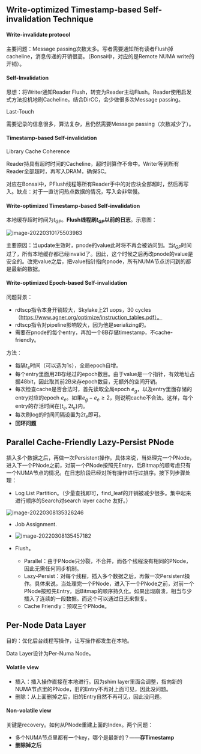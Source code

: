 ## Write-optimized Timestamp-based Self-invalidation Technique

#### Write-invalidate protocol

主要问题：Message passing次数太多。写者需要通知所有读者Flush掉cacheline，消息传递的开销很高。（Bonsai中，对应的是Remote NUMA write的开销）。

#### Self-Invalidation 

思想：将Writer通知Reader Flush，转变为Reader主动Flush。Reader使用启发式方法投机地刷Cacheline。结合DirCC，会少做很多次Message passing。

Last-Touch

需要记录的信息很多，算法复杂，且仍然需要Message passing（次数减少了）。

#### Timestamp-based Self-invalidation

Library Cache Coherence

Reader持具有超时时间的Cacheline，超时则算作不命中。Writer等到所有Reader全部超时，再写入DRAM，确保SC。

对应在Bonsai中，PFlush线程等所有Reader手中的对应块全部超时，然后再写入。缺点：对于一直访问热点数据的情况，写入会非常慢。

#### Write-optimized Timestamp-based Self-invalidation

本地缓存超时时间为$t_{GP}$。**Flush线程刷$t_{GP}$以前的日志**。示意图：

![image-20220310175503983](/home/hhusjr/.config/Typora/typora-user-images/image-20220310175503983.png)

主要原因：当update生效时，pnode的value此时将不再会被访问到。当$t_{GP}$时间过了，所有本地缓存都已经invalid了。因此，这个时候之后再改pnode的value是安全的。改完value之后，把value指针指向pnode，所有NUMA节点访问到的都是最新的数据。

#### Write-optimized Epoch-based Self-invalidation

问题背景：

+ rdtscp指令本身开销较大，Skylake上21 uops，30 cycles（https://www.agner.org/optimize/instruction_tables.pdf）。
+ rdtscp指令对pipeline影响较大，因为他是serializing的。
+ 需要在pnode的每个entry，再加一个8B存储timestamp，不cache-friendly。

方法：

+ 每隔$t_e$时间（可以选为1s），全局epoch自增。
+ 每个entry里面用2B存经过的epoch数目。由于value是一个指针，有效地址占据48bit，因此取其前2B来存epoch数目，无额外的空间开销。
+ 每次检查cache是否合法时，首先读取全局epoch $e_g$，以及entry里面存储的entry对应的epoch $e_e$。如果$e_g-e_e\ge2$，则说明cache不合法。这样，每个entry的存活时间在$[t_e,2t_e)$内。
+ 每次刷log的时间间隔设置为$2t_e$即可。
+ **回环问题**

## Parallel Cache-Friendly Lazy-Persist PNode

插入多个数据之后，再做一次Persistent操作。具体来说，当处理完一个PNode，进入下一个PNode之前，对前一个PNode按照先Entry，后Bitmap的顺考虑只有一个NUMA节点的情况。在日志阶段已经对所有操作进行过排序。按下列步骤处理：

+ Log List Partition。（少量查找即可，find_leaf的开销被减少很多。集中起来进行顺序的Search对search layer cache 友好。）

![image-20220308135326246](/home/hhusjr/.config/Typora/typora-user-images/image-20220308135326246.png)

+ Job Assignment.
+ ![image-20220308135457182](/home/hhusjr/.config/Typora/typora-user-images/image-20220308135457182.png)

+ Flush。
  + Parallel：由于PNode只分裂，不合并，而各个线程没有相同的PNode，因此无需任何同步机制。
  + Lazy-Persist：对每个线程，插入多个数据之后，再做一次Persistent操作。具体来说，当处理完一个PNode，进入下一个PNode之前，对前一个PNode按照先Entry，后Bitmap的顺序持久化。如果出现崩溃，相当与少插入了连续的一段数据。而这个可以通过日志来恢复。
  + Cache Friendly：预取三个PNode。

## Per-Node Data Layer

目的：优化后台线程写操作，让写操作都发生在本地。

Data Layer设计为Per-Numa Node。

#### Volatile view

+ 插入：插入操作直接在本地进行。因为shim layer里面会调整，指向新的NUMA节点里的PNode，旧的Entry不再对上面可见，因此没问题。
+ 删除：从上面删掉之后，旧的Entry自然不再可见，因此没问题。

#### Non-volatile view

关键是recovery。如何从PNode重建上面的Index。两个问题：

+ 多个NUMA节点里都有一个key，哪个是最新的？——**存Timestamp**
+ **删除掉之后**

